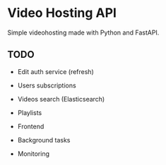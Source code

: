 # Video Hosting API

Simple videohosting made with Python and FastAPI.

## TODO

- Edit auth service (refresh)
- Users subscriptions
- Videos search (Elasticsearch)
- Playlists

- Frontend
- Background tasks
- Monitoring 